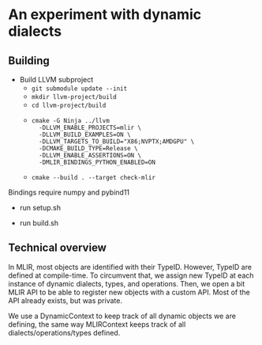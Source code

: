 # An experiment with dynamic dialects

## Building

- Build LLVM subproject
  - `git submodule update --init`
  - `mkdir llvm-project/build`
  - `cd llvm-project/build`
  - ```
    cmake -G Ninja ../llvm
      -DLLVM_ENABLE_PROJECTS=mlir \
      -DLLVM_BUILD_EXAMPLES=ON \
      -DLLVM_TARGETS_TO_BUILD="X86;NVPTX;AMDGPU" \
      -DCMAKE_BUILD_TYPE=Release \
      -DLLVM_ENABLE_ASSERTIONS=ON \
      -DMLIR_BINDINGS_PYTHON_ENABLED=ON
    ```
  - `cmake --build . --target check-mlir`

Bindings require numpy and pybind11

- run setup.sh

- run build.sh

## Technical overview

In MLIR, most objects are identified with their TypeID. However, TypeID are
defined at compile-time. To circumvent that, we assign new TypeID
at each instance of dynamic dialects, types, and operations. Then, we open a bit
MLIR API to be able to register new objects with a custom API. Most of the API
already exists, but was private.

We use a DynamicContext to keep track of all dynamic objects we are defining,
the same way MLIRContext keeps track of all dialects/operations/types defined.
